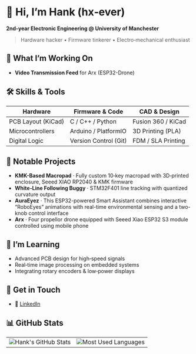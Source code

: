 # 👋 Hi, I’m Hank (hx‑ever)

**2nd‑year Electronic Engineering @ University of Manchester**

> Hardware hacker • Firmware tinkerer • Electro‑mechanical enthusiast


## 🔭 What I’m Working On

* **Video Transmission Feed** for Arx (ESP32-Drone)

## 🛠 Skills & Tools

| Hardware           | Firmware & Code       | CAD & Design       |
| ------------------ | --------------------- | ------------------ |
| PCB Layout (KiCad) | C / C++ / Python      | Fusion 360 / KiCad |
| Microcontrollers   | Arduino / PlatformIO  | 3D Printing (PLA)  |
| Digital Logic      | Version Control (Git) | FDM / SLA Printing |

## 📂 Notable Projects

* **KMK-Based Macropad** · Fully custom 10‑key macropad with 3D‑printed enclosure, Seeed XIAO RP2040 & KMK firmware
* **White‑Line Following Buggy** · STM32F401 line tracking with quantized curvature output
* **AuraEyez** · This ESP32-powered Smart Assistant combines interactive “RoboEyes” animations with real-time environmental sensing and a two-knob control interface
* **Arx** · Four propellor drone equipped with Seeed Xiao ESP32 S3 module controlled using mobile phone

## 🌱 I’m Learning

* Advanced PCB design for high‑speed signals
* Real‑time image processing on embedded systems
* Integrating rotary encoders & low‑power displays

## 🤝 Get in Touch

* 🔗 [LinkedIn](https://www.linkedin.com/in/hsinweihsu/)


## 📊 GitHub Stats

<table>
  <tr>
    <td>
      <img src="https://github-readme-stats.vercel.app/api?username=hx-ever&show_icons=true&theme=tokyonight" alt="Hank's GitHub Stats" />
    </td>
    <td>
      <img src="https://github-readme-stats.vercel.app/api/top-langs/?username=hx-ever&layout=compact&theme=tokyonight" alt="Most Used Languages" />
    </td>
  </tr>
</table>
